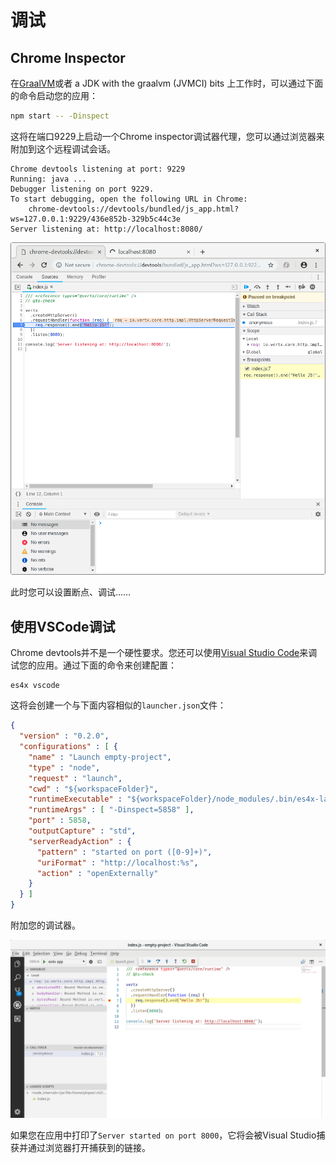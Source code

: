 # 调试

## Chrome Inspector

在[GraalVM](https://graalvm.org)或者 a JDK with the graalvm (JVMCI) bits 上工作时，可以通过下面的命令启动您的应用：

```sh
npm start -- -Dinspect
```

这将在端口9229上启动一个Chrome inspector调试器代理，您可以通过浏览器来附加到这个远程调试会话。

```
Chrome devtools listening at port: 9229
Running: java ...
Debugger listening on port 9229.
To start debugging, open the following URL in Chrome:
    chrome-devtools://devtools/bundled/js_app.html?ws=127.0.0.1:9229/436e852b-329b5c44c3e
Server listening at: http://localhost:8080/
```

![chrome-inspector](./res/debug.png)

此时您可以设置断点、调试……

## 使用VSCode调试

Chrome devtools并不是一个硬性要求。您还可以使用[Visual Studio Code](https://code.visualstudio.com)来调试您的应用。通过下面的命令来创建配置：

```
es4x vscode
```

这将会创建一个与下面内容相似的`launcher.json`文件：

```json
{
  "version" : "0.2.0",
  "configurations" : [ {
    "name" : "Launch empty-project",
    "type" : "node",
    "request" : "launch",
    "cwd" : "${workspaceFolder}",
    "runtimeExecutable" : "${workspaceFolder}/node_modules/.bin/es4x-launcher",
    "runtimeArgs" : [ "-Dinspect=5858" ],
    "port" : 5858,
    "outputCapture" : "std",
    "serverReadyAction" : {
      "pattern" : "started on port ([0-9]+)",
      "uriFormat" : "http://localhost:%s",
      "action" : "openExternally"
    }
  } ]
}
```

附加您的调试器。

![vscode-chrome-inspector](./res/vscode-debug.png)

如果您在应用中打印了`Server started on port 8000`，它将会被Visual Studio捕获并通过浏览器打开捕获到的链接。
